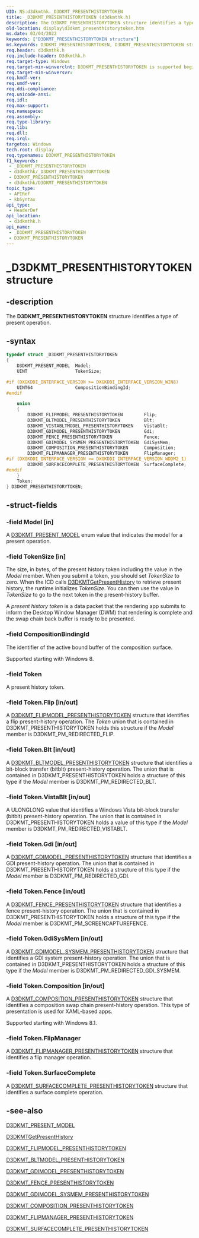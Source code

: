 ```yaml
---
UID: NS:d3dkmthk._D3DKMT_PRESENTHISTORYTOKEN
title: _D3DKMT_PRESENTHISTORYTOKEN (d3dkmthk.h)
description: The D3DKMT_PRESENTHISTORYTOKEN structure identifies a type of present operation.
old-location: display\d3dkmt_presenthistorytoken.htm
ms.date: 03/04/2022
keywords: ["D3DKMT_PRESENTHISTORYTOKEN structure"]
ms.keywords: D3DKMT_PRESENTHISTORYTOKEN, D3DKMT_PRESENTHISTORYTOKEN structure [Display Devices], OpenGL_Structs_6a454620-8217-4119-bbdd-4caa83169e27.xml, _D3DKMT_PRESENTHISTORYTOKEN, d3dkmthk/D3DKMT_PRESENTHISTORYTOKEN, display.d3dkmt_presenthistorytoken
req.header: d3dkmthk.h
req.include-header: D3dkmthk.h
req.target-type: Windows
req.target-min-winverclnt: D3DKMT_PRESENTHISTORYTOKEN is supported beginning with the Windows 7 operating system.
req.target-min-winversvr: 
req.kmdf-ver: 
req.umdf-ver: 
req.ddi-compliance: 
req.unicode-ansi: 
req.idl: 
req.max-support: 
req.namespace: 
req.assembly: 
req.type-library: 
req.lib: 
req.dll: 
req.irql: 
targetos: Windows
tech.root: display
req.typenames: D3DKMT_PRESENTHISTORYTOKEN
f1_keywords:
 - _D3DKMT_PRESENTHISTORYTOKEN
 - d3dkmthk/_D3DKMT_PRESENTHISTORYTOKEN
 - D3DKMT_PRESENTHISTORYTOKEN
 - d3dkmthk/D3DKMT_PRESENTHISTORYTOKEN
topic_type:
 - APIRef
 - kbSyntax
api_type:
 - HeaderDef
api_location:
 - d3dkmthk.h
api_name:
 - _D3DKMT_PRESENTHISTORYTOKEN
 - D3DKMT_PRESENTHISTORYTOKEN
---
```


# _D3DKMT_PRESENTHISTORYTOKEN structure

## -description

The **D3DKMT_PRESENTHISTORYTOKEN** structure identifies a type of present operation.

## -syntax

```cpp
typedef struct _D3DKMT_PRESENTHISTORYTOKEN
{
    D3DKMT_PRESENT_MODEL  Model;
    UINT                  TokenSize;

#if (DXGKDDI_INTERFACE_VERSION >= DXGKDDI_INTERFACE_VERSION_WIN8)
    UINT64                CompositionBindingId;
#endif

    union
    {
        D3DKMT_FLIPMODEL_PRESENTHISTORYTOKEN        Flip;
        D3DKMT_BLTMODEL_PRESENTHISTORYTOKEN         Blt;
        D3DKMT_VISTABLTMODEL_PRESENTHISTORYTOKEN    VistaBlt;
        D3DKMT_GDIMODEL_PRESENTHISTORYTOKEN         Gdi;
        D3DKMT_FENCE_PRESENTHISTORYTOKEN            Fence;
        D3DKMT_GDIMODEL_SYSMEM_PRESENTHISTORYTOKEN  GdiSysMem;
        D3DKMT_COMPOSITION_PRESENTHISTORYTOKEN      Composition;
        D3DKMT_FLIPMANAGER_PRESENTHISTORYTOKEN      FlipManager;
#if (DXGKDDI_INTERFACE_VERSION >= DXGKDDI_INTERFACE_VERSION_WDDM2_1)
        D3DKMT_SURFACECOMPLETE_PRESENTHISTORYTOKEN  SurfaceComplete;
#endif
    }
    Token;
} D3DKMT_PRESENTHISTORYTOKEN;
```

## -struct-fields

### -field Model [in]

A [D3DKMT_PRESENT_MODEL](ne-d3dkmthk-_d3dkmt_present_model.md) enum value that indicates the model for a present operation.

### -field TokenSize [in]

The size, in bytes, of the present history token including the value in the *Model* member. When you submit a token, you should set *TokenSize* to zero. When the ICD calls [D3DKMTGetPresentHistory](nf-d3dkmthk-d3dkmtgetpresenthistory.md) to retrieve present history, the runtime initializes *TokenSize*. You can then use the value in *TokenSize* to go to the next token in the present-history buffer.

A *present history token* is a data packet that the rendering app submits to inform the Desktop Window Manager (DWM) that rendering is complete and the swap chain back buffer is ready to be presented.

### -field CompositionBindingId

The identifier of the active bound buffer of the composition surface.

Supported starting with Windows 8.

### -field Token

A present history token.

### -field Token.Flip [in/out]

A [D3DKMT_FLIPMODEL_PRESENTHISTORYTOKEN](ns-d3dkmthk-_d3dkmt_flipmodel_presenthistorytoken.md) structure that identifies a flip present-history operation. The *Token* union that is contained in D3DKMT_PRESENTHISTORYTOKEN holds this structure if the *Model* member is D3DKMT_PM_REDIRECTED_FLIP.

### -field Token.Blt [in/out]

A [D3DKMT_BLTMODEL_PRESENTHISTORYTOKEN](ns-d3dkmthk-_d3dkmt_bltmodel_presenthistorytoken.md) structure that identifies a bit-block transfer (bitblt) present-history operation. The union that is contained in D3DKMT_PRESENTHISTORYTOKEN holds a structure of this type if the *Model* member is D3DKMT_PM_REDIRECTED_BLT.

### -field Token.VistaBlt [in/out]

A ULONGLONG value that identifies a Windows Vista bit-block transfer (bitblt) present-history operation. The union that is contained in D3DKMT_PRESENTHISTORYTOKEN holds a value of this type if the *Model* member is D3DKMT_PM_REDIRECTED_VISTABLT.

### -field Token.Gdi [in/out]

A [D3DKMT_GDIMODEL_PRESENTHISTORYTOKEN](ns-d3dkmthk-_d3dkmt_gdimodel_presenthistorytoken.md) structure that identifies a GDI present-history operation. The union that is contained in D3DKMT_PRESENTHISTORYTOKEN holds a structure of this type if the *Model* member is D3DKMT_PM_REDIRECTED_GDI.

### -field Token.Fence [in/out]

A [D3DKMT_FENCE_PRESENTHISTORYTOKEN](ns-d3dkmthk-_d3dkmt_fence_presenthistorytoken.md) structure that identifies a fence present-history operation. The union that is contained in D3DKMT_PRESENTHISTORYTOKEN holds a structure of this type if the *Model* member is D3DKMT_PM_SCREENCAPTUREFENCE.

### -field Token.GdiSysMem [in/out]

A [D3DKMT_GDIMODEL_SYSMEM_PRESENTHISTORYTOKEN](ns-d3dkmthk-_d3dkmt_gdimodel_sysmem_presenthistorytoken.md) structure that identifies a GDI system present-history operation. The union that is contained in D3DKMT_PRESENTHISTORYTOKEN holds a structure of this type if the *Model* member is D3DKMT_PM_REDIRECTED_GDI_SYSMEM.

### -field Token.Composition [in/out]

A [D3DKMT_COMPOSITION_PRESENTHISTORYTOKEN](ns-d3dkmthk-_d3dkmt_composition_presenthistorytoken.md) structure that identifies a composition swap chain present-history operation. This type of presentation is used for XAML-based apps.

Supported starting with Windows 8.1.

### -field Token.FlipManager

A [D3DKMT_FLIPMANAGER_PRESENTHISTORYTOKEN](ns-d3dkmthk-_d3dkmt_surfacecomplete_presenthistorytoken.md) structure that identifies a flip manager operation.

### -field Token.SurfaceComplete

A [D3DKMT_SURFACECOMPLETE_PRESENTHISTORYTOKEN](ns-d3dkmthk-_d3dkmt_surfacecomplete_presenthistorytoken.md) structure that identifies a surface complete operation.

## -see-also

[D3DKMT_PRESENT_MODEL](ne-d3dkmthk-_d3dkmt_present_model.md)

[D3DKMTGetPresentHistory](nf-d3dkmthk-d3dkmtgetpresenthistory.md)

[D3DKMT_FLIPMODEL_PRESENTHISTORYTOKEN](ns-d3dkmthk-_d3dkmt_flipmodel_presenthistorytoken.md)

[D3DKMT_BLTMODEL_PRESENTHISTORYTOKEN](ns-d3dkmthk-_d3dkmt_bltmodel_presenthistorytoken.md)

[D3DKMT_GDIMODEL_PRESENTHISTORYTOKEN](ns-d3dkmthk-_d3dkmt_gdimodel_presenthistorytoken.md)

[D3DKMT_FENCE_PRESENTHISTORYTOKEN](ns-d3dkmthk-_d3dkmt_fence_presenthistorytoken.md)

[D3DKMT_GDIMODEL_SYSMEM_PRESENTHISTORYTOKEN](ns-d3dkmthk-_d3dkmt_gdimodel_sysmem_presenthistorytoken.md)

[D3DKMT_COMPOSITION_PRESENTHISTORYTOKEN](ns-d3dkmthk-_d3dkmt_composition_presenthistorytoken.md)

[D3DKMT_FLIPMANAGER_PRESENTHISTORYTOKEN](ns-d3dkmthk-_d3dkmt_surfacecomplete_presenthistorytoken.md)

[D3DKMT_SURFACECOMPLETE_PRESENTHISTORYTOKEN](ns-d3dkmthk-_d3dkmt_surfacecomplete_presenthistorytoken.md)
